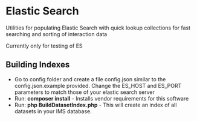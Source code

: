 # Elastic Search
Utilities for populating Elastic Search with quick lookup collections for fast searching and sorting of interaction data

Currently only for testing of ES

## Building Indexes
+ Go to config folder and create a file config.json similar to the config.json.example provided. Change the ES_HOST and ES_PORT parameters to match those of your elastic search server
+ Run: **composer install** - Installs vendor requirements for this software
+ Run: **php BuildDatasetIndex.php** - This will create an index of all datasets in your IMS database.